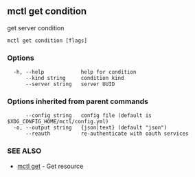 [Auto generated by spf13/cobra]: <>

## mctl get condition

get server condition

```
mctl get condition [flags]
```

### Options

```
  -h, --help            help for condition
      --kind string     condition kind
      --server string   server UUID
```

### Options inherited from parent commands

```
      --config string   config file (default is $XDG_CONFIG_HOME/mctl/config.yml)
  -o, --output string   {json|text} (default "json")
      --reauth          re-authenticate with oauth services
```

### SEE ALSO

* [mctl get](mctl_get.md)	 - Get resource

